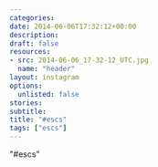 ```yaml
---
categories:
date: 2014-06-06T17:32:12+00:00
description:
draft: false
resources:
- src: 2014-06-06_17-32-12_UTC.jpg
  name: "header"
layout: instagram
options:
  unlisted: false
stories:
subtitle:
title: "#escs"
tags: ["escs"]
---
```


"#escs"
